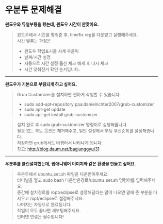 # 우분투 문제해결

**윈도우와 듀얼부팅을 했는데, 윈도우 시간이 안맞아요.**
> 윈도우에서 시간을 맞춰준 후, timefix.reg을 다운받고 실행해주세요.  
> 시간 맞추는 과정은  
> + 윈도우 작업표시줄 시계 우클릭   
> + 날짜/시간 설정   
> + 자동으로 시간 설정 옵션 체크 해제 후 다시 체크  
> + 시간 맞춰진거 확인 순서입니다.

---

**윈도우가 기본으로 부팅되게 하고 싶어요.**
> Grub Customizer를 설치하면 편하게 작업할 수 있습니다.  
> + sudo add-apt-repository ppa:danielrichter2007/grub-customizer
> + sudo apt-get update
> + sudo apt-get install grub-customizer

> 설치 완료 후 sudo grub-customizer 명령어로 실행해줍니다.  
> 필요 없는 부트 옵션은 제거해주고, 일반 설정에서 부팅 우선순위를 설정해줍니다.  
> 저장하면 grub에서도 바뀌어서 나타나게 됩니다.  
> 참고: http://blog.daum.net/bagjunggyu/31

---

**우분투를 클린설치했는데, 랩애니웨어 이미지와 같은 환경을 만들고 싶어요.**
> 우분투에서 ubuntu_set.sh 파일을 다운받아주세요.  
> 터미널을 열고 sudo bash 다운받은경로/ubuntu_set.sh 명령어를 입력해주세요.  
> 중간에 설치경로를 /opt/eclipse로 설정해달라는 말이 나오면 밑에 뜬 부분을 다 지우고 /opt/eclipse로 설정해주세요.  
> 나머지는 자동으로 완료됩니다.  
> 작업이 모두 끝나면 재부팅해주세요.  
> 인터넷 연결은 필수입니다!
